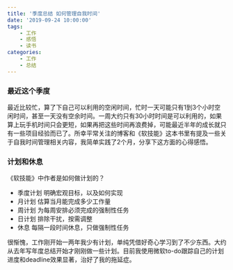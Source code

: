 ```yaml
---
title: '季度总结 如何管理自我时间'
date: '2019-09-24 10:00:00'
tags:
    - 工作
    - 感悟
    - 读书
categories:
    - 工作
    - 总结
---
```


### 最近这个季度

最近比较忙，算了下自己可以利用的空闲时间，忙时一天可能只有1到3个小时空闲时间，甚至一天没有空余时间。一周大约只有30小时时间是可以利用的，如果算上玩手机时间只会更短，如果再把这些时间再浪费掉，可能最近半年的成长就只有一些项目经验而已了。所幸平常关注的博客和《软技能》这本书里有提及一些关于自我时间管理相关内容，我简单实践了2个月，分享下这方面的心得感悟。

### 计划和休息

《软技能》中作者是如何做计划的？
- 季度计划 明确宏观目标，以及如何实现
- 月计划 估算当月能完成多少工作量
- 周计划 为每周安排必须完成的强制性任务
- 日计划 排除干扰，按需调整
- 休息 每隔一段时间休息，只做强制性任务

很惭愧，工作刚开始一两年我少有计划，单纯凭借好奇心学习到了不少东西。大约从去年写年度总结开始才刚刚做一些计划。目前我使用微软to-do跟踪自己的计划进度和deadline效果显著，治好了我的拖延症。